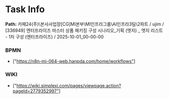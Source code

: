 # Task Info

**Path:** 카페24(주)\본사사업장\[CG]MI본부\MI인프라그룹\AI인프라3팀\2파트 / ujim / [336949] 엔터프라이즈 마스터 상품 패키징 구성 시나리오_기획 (엣지) _ 엣지 리스트 - 1차 구성 (엔터프라이즈) / 2025-10-01_00-00-00

### BPMN
- ["https://n8n-mi-064-web.hanpda.com/home/workflows"]

### WIKI
- ["https://wiki.simplexi.com/pages/viewpage.action?pageId=2779352997"]

